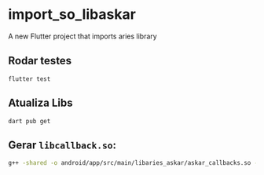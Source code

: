 # import_so_libaskar

A new Flutter project that imports aries library

## Rodar testes

```
flutter test
```

## Atualiza Libs

```
dart pub get
```

## Gerar `libcallback.so`:

```bash
g++ -shared -o android/app/src/main/libaries_askar/askar_callbacks.so -fPIC etc/askar_callbacks.cpp
```
